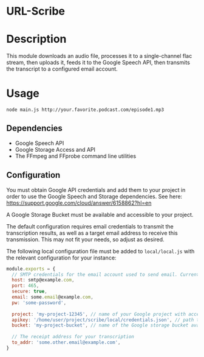 # URL-Scribe

# Description
This module downloads an audio file, processes it to a single-channel flac stream, then uploads it, feeds it to the Google Speech API, then transmits the transcript to a configured email account.

# Usage
`node main.js http://your.favorite.podcast.com/episode1.mp3`

## Dependencies

* Google Speech API
* Google Storage Access and API
* The FFmpeg and FFprobe command line utilities

## Configuration
You must obtain Google API credentials and add them to your project in order to use the Google Speech and Storage dependencies.
See here:
https://support.google.com/cloud/answer/6158862?hl=en

A Google Storage Bucket must be available and accessible to your project.

The default configuration requires email credentials to transmit the transcription results, as well as a target email address to receive this transmission. This may not fit your needs, so adjust as desired.

The following local configuration file must be added to `local/local.js` with the relevant configuration for your instance:

```javascript
module.exports = {
  // SMTP credentials for the email account used to send email. Currently filled with fake example values.
  host: smtp@example.com,
  port: 465,
  secure: true,
  email: some.email@example.com,
  pw: 'some-password',
  
  project: 'my-project-12345', // name of your Google project with access to Speech and Storage apis
  apikey: '/home/user/project/scribe/local/credentials.json', // path to your Google apikey credentials
  bucket: 'my-project-bucket', // name of the Google storage bucket available for your project.
  
  // The receipt address for your transcription
  to_addr: 'some.other.email@example.com',
}
```
